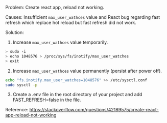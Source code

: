 Problem: Create react app, reload not working.

Causes: Insufficient `max_user_wathces` value and React bug regarding fast refresh which replace hot reload but fast refresh did not work.

Solution:

1.  Increase `max_user_wathces` value temporarily.

```bash
> sudo -i
> echo 1048576 > /proc/sys/fs/inotify/max_user_watches
> exit
```

2. Increase `max_user_wathces` value permanently (persist after power off).

```bash
echo "fs.inotify.max_user_watches=1048576" >> /etc/sysctl.conf
sudo sysctl -p
```

3. Create a .env file in the root directory of your project and add FAST_REFRESH=false in the file.

Reference: https://stackoverflow.com/questions/42189575/create-react-app-reload-not-working
